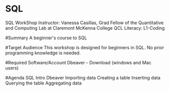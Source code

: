 # SQL
SQL WorkShop
Instructor: Vanessa Casillas, Grad Fellow of the Quantitative and Computing Lab at Claremont McKenna College
QCL Literacy: L1-Coding

#Summary
A beginner's course to SQL

#Target Audience
This workshop is designed for beginners in SQL. No prior programming knowledge is needed.

#Required Software/Account
Dbeaver - Download (windows and Mac users)

#Agenda 
  SQL Intro 
  Dbeaver
  Importing data
  Creating a table 
  Inserting data 
  Querying the table 
  Aggregating data


